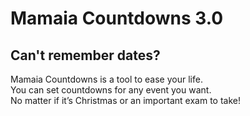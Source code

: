 # Mamaia Countdowns 3.0

## Can't remember dates?

Mamaia Countdowns is a tool to ease your life. \
You can set countdowns for any event you want. \
No matter if it’s Christmas or an important exam to take!
